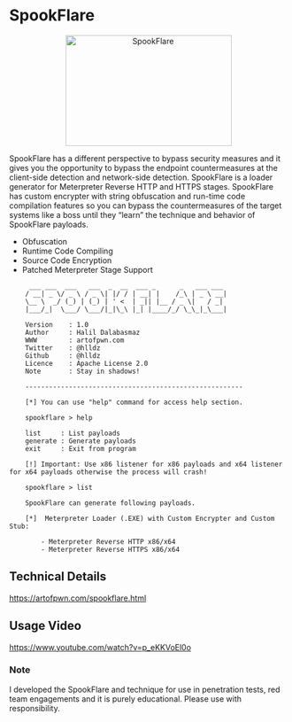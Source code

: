 # SpookFlare


<p align="center"><img src="https://cdn.pbrd.co/images/GTu5vEY.png" alt="SpookFlare" width="300" height="200"></p>

SpookFlare has a different perspective to bypass security measures and it gives you the opportunity to bypass the endpoint countermeasures at the client-side detection and network-side detection. SpookFlare is a loader generator for Meterpreter Reverse HTTP and HTTPS stages. SpookFlare has custom encrypter with string obfuscation and run-time code compilation features so you can bypass the countermeasures of the target systems like a boss until they “learn” the technique and behavior of SpookFlare payloads.

* Obfuscation
* Runtime Code Compiling
* Source Code Encryption
* Patched Meterpreter Stage Support

```
     ___ ___  ___   ___  _  __  ___ _      _   ___ ___
    / __| _ \/ _ \ / _ \| |/ / | __| |    /_\ | _ \ __|
    \__ \  _/ (_) | (_) | ' <  | _|| |__ / _ \|   / _|
    |___/_|  \___/ \___/|_|\_\ |_| |____/_/ \_\_|_\___|

    Version    : 1.0
    Author     : Halil Dalabasmaz
    WWW        : artofpwn.com
    Twitter    : @hlldz
    Github     : @hlldz
    Licence    : Apache License 2.0
    Note       : Stay in shadows!

    -------------------------------------------------------

    [*] You can use "help" command for access help section.

    spookflare > help

    list     : List payloads
    generate : Generate payloads
    exit     : Exit from program

    [!] Important: Use x86 listener for x86 payloads and x64 listener for x64 payloads otherwise the process will crash!

    spookflare > list

    SpookFlare can generate following payloads.

    [*]  Meterpreter Loader (.EXE) with Custom Encrypter and Custom Stub:

        - Meterpreter Reverse HTTP x86/x64
        - Meterpreter Reverse HTTPS x86/x64
```

## Technical Details
https://artofpwn.com/spookflare.html

## Usage Video
https://www.youtube.com/watch?v=p_eKKVoEl0o

### Note
I developed the SpookFlare and technique for use in penetration tests, red team engagements and it is purely educational. Please use with responsibility.
